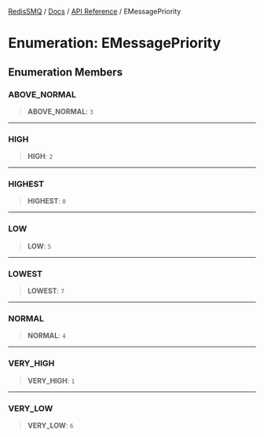 [RedisSMQ](../../../README.md) / [Docs](../../README.md) / [API Reference](../README.md) / EMessagePriority

# Enumeration: EMessagePriority

## Enumeration Members

### ABOVE\_NORMAL

> **ABOVE\_NORMAL**: `3`

***

### HIGH

> **HIGH**: `2`

***

### HIGHEST

> **HIGHEST**: `0`

***

### LOW

> **LOW**: `5`

***

### LOWEST

> **LOWEST**: `7`

***

### NORMAL

> **NORMAL**: `4`

***

### VERY\_HIGH

> **VERY\_HIGH**: `1`

***

### VERY\_LOW

> **VERY\_LOW**: `6`
